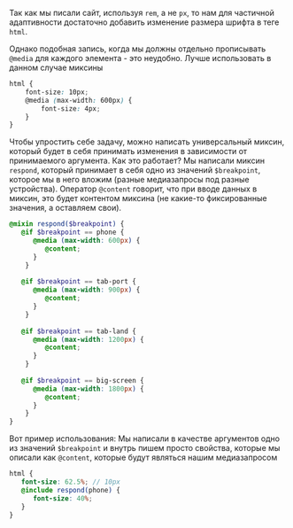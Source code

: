 
Так как мы писали сайт, используя `rem`, а не `px`, то нам для частичной адаптивности достаточно добавить изменение размера шрифта в теге `html`.

Однако подобная запись, когда мы должны отдельно прописывать `@media` для каждого элемента - это неудобно. Лучше использовать в данном случае миксины

```SCSS
html {
    font-size: 10px;
    @media (max-width: 600px) {
        font-size: 4px;
    }
}
```

Чтобы упростить себе задачу, можно написать универсальный миксин, который будет в себя принимать изменения в зависимости от принимаемого аргумента. 
Как это работает? 
Мы написали миксин `respond`, который принимает в себя одно из значений `$breakpoint`, которое мы в него вложим (разные медиазапросы под разные устройства). Оператор `@content` говорит, что при вводе данных в миксин, это будет контентом миксина (не какие-то фиксированные значения, а оставляем свои).

```SCSS
@mixin respond($breakpoint) {  
   @if $breakpoint == phone {  
      @media (max-width: 600px) {  
         @content;  
      }   
    }  
  
   @if $breakpoint == tab-port {  
      @media (max-width: 900px) {  
         @content;  
      }   
    }  
  
   @if $breakpoint == tab-land {  
      @media (max-width: 1200px) {  
         @content;  
      }   
    }  
  
   @if $breakpoint == big-screen {  
      @media (max-width: 1800px) {  
         @content;  
      }   
	}  
}
```

Вот пример использования:
Мы написали в качестве аргументов одно из значений `$breakpoint` и внутрь пишем просто свойства, которые мы описали как `@content`, которые будут являться нашим медиазапросом

```SCSS
html {  
   font-size: 62.5%; // 10px  
   @include respond(phone) {  
      font-size: 40%;  
   }  
}
```



